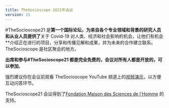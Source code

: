 ```yaml
---
title: TheSocioscope 2021年会议
version: 11
---
```


#TheSocioscope21 是**第一个国际论坛，为来自各个专业领域和背景的研究人员和从业人员提供了**关于 Covid-19 对人类、经济和社会影响的机会，让他们有机会\*\*介绍正在进行的项目，分享和传播见解和成果，并为未来的合作建立联系。TheSocioscope 是社区聚会的地方。

**出席和参与#TheSocioscope21 都是完全免费的，会议对所有人都是开放的，可以参加**。

强烈建议你在会议前观看 TheSocioscope YouTube 频道上的[视频演示](https://www.youtube.com/watch?v=EiZoWeCFmYc&list=PLLv_k1nsHewlD-pB7BCWsiQnNvb_NhPpO&index=2)，以方便互动问答环节。

TheSocioscope21 会议得到了[Fondation Maison des Sciences de l'Homme](https://www.fmsh.fr/en) 的支持。
